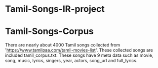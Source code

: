 # Tamil-Songs-IR-project
# Tamil-Songs-Corpus
There are nearly about 4000 Tamil songs collected from 'https://www.tamilpaa.com/tamil-movies-list'. These collected songs are included tamil_corpus.txt. These songs have 9 meta data such as movie, song, music, lyrics, singers, year, actors, song_url and full_lyrics. 
